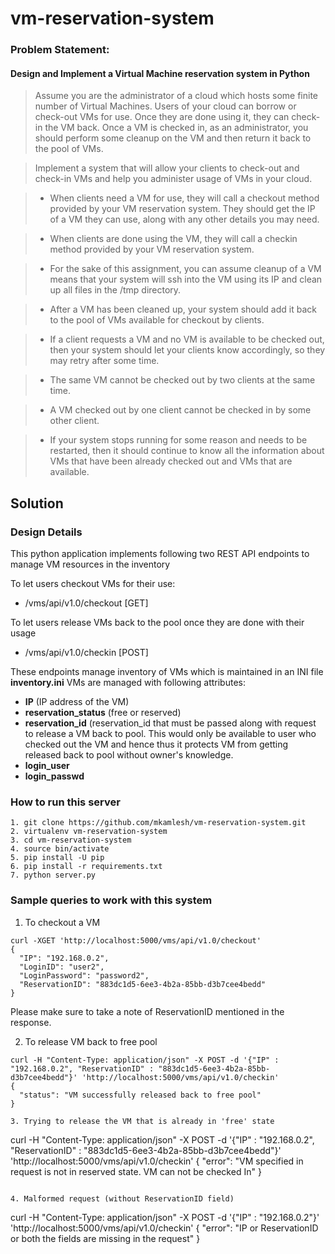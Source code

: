 # vm-reservation-system

### Problem Statement:
#### Design and Implement a Virtual Machine reservation system in Python

>Assume you are the administrator of a cloud which hosts some finite number of Virtual Machines. Users of your cloud can borrow or check-out VMs for use. Once they are done using it, they can check-in the VM back. Once a VM is checked in, as an administrator, you should perform some cleanup on the VM and then return it back to the pool of VMs. 

>Implement a system that will allow your clients to check-out and check-in VMs and help you administer usage of VMs in your cloud.

>- When clients need a VM for use, they will call a checkout method provided by your VM reservation system. They should get the IP of a VM they can use, along with any other details you may need.

>- When clients are done using the VM, they will call a checkin method provided by your VM reservation system. 

>- For the sake of this assignment, you can assume cleanup of a VM means that your system will ssh into the VM using its IP and clean up all files in the /tmp directory.

>- After a VM has been cleaned up, your system should add it back to the pool of VMs available for checkout by clients. 

>- If a client requests a VM and no VM is available to be checked out, then your system should let your clients know accordingly, so they may retry after some time.

>- The same VM cannot be checked out by two clients at the same time. 

>- A VM checked out by one client cannot be checked in by some other client. 

>- If your system stops running for some reason and needs to be restarted, then it should continue to know all the information about VMs that have been already checked out and VMs that are available. 


## Solution

### Design Details
This python application implements following two REST API endpoints to manage VM resources in the inventory

To let users checkout VMs for their use:
- /vms/api/v1.0/checkout [GET]

To let users release VMs back to the pool once they are done with their usage
- /vms/api/v1.0/checkin [POST]


These endpoints manage inventory of VMs which is maintained in an INI file **inventory.ini**
VMs are managed with following attributes:

- **IP** (IP address of the VM)
- **reservation_status** (free or reserved)
- **reservation_id** (reservation_id that must be passed along with request to release a VM back to pool. This would only be available to user who checked out the VM and hence thus it protects VM from getting released back to pool without owner's knowledge.
- **login_user**
- **login_passwd**


### How to run this server

```
1. git clone https://github.com/mkamlesh/vm-reservation-system.git
2. virtualenv vm-reservation-system
3. cd vm-reservation-system
4. source bin/activate
5. pip install -U pip
6. pip install -r requirements.txt
7. python server.py
```

### Sample queries to work with this system

1. To checkout a VM
``` 
curl -XGET 'http://localhost:5000/vms/api/v1.0/checkout'
{
  "IP": "192.168.0.2",
  "LoginID": "user2",
  "LoginPassword": "password2",
  "ReservationID": "883dc1d5-6ee3-4b2a-85bb-d3b7cee4bedd"
}
```
Please make sure to take a note of ReservationID mentioned in the response.

2. To release VM back to free pool
```
curl -H "Content-Type: application/json" -X POST -d '{"IP" : "192.168.0.2", "ReservationID" : "883dc1d5-6ee3-4b2a-85bb-d3b7cee4bedd"}' 'http://localhost:5000/vms/api/v1.0/checkin'
{
  "status": "VM successfully released back to free pool"
}

3. Trying to release the VM that is already in 'free' state
```
curl -H "Content-Type: application/json" -X POST -d '{"IP" : "192.168.0.2", "ReservationID" : "883dc1d5-6ee3-4b2a-85bb-d3b7cee4bedd"}' 'http://localhost:5000/vms/api/v1.0/checkin'
{
  "error": "VM specified in request is not in reserved state. VM can not be checked In"
}
```

4. Malformed request (without ReservationID field)
```
curl -H "Content-Type: application/json" -X POST -d '{"IP" : "192.168.0.2"}' 'http://localhost:5000/vms/api/v1.0/checkin'
{
  "error": "IP or ReservationID or both the fields are missing in the request"
}
```
